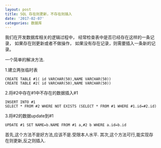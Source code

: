 ```yaml
---
layout: post
title: SQL 存在则更新，不存在则插入
date: '2017-02-07'
categories: 数据库
---
```


我们在开发数据库相关的逻辑过程中， 经常检查表中是否已经存在这样的一条记录， 如果存在则更新或者不做操作， 如果没有存在记录，则需要插入一条新的记录。

一个简单的解决方法.

1.建立两张临时表

	CREATE TABLE #1( id VARCHAR(50),NAME VARCHAR(50))
	CREATE TABLE #2( id VARCHAR(50),NAME VARCHAR(50))

2.将#2中存在#1中不存在的数据插入#1

	INSERT INTO #1 
	SELECT * FROM #2 WHERE NOT EXISTS (SELECT * FROM #1 WHERE #1.id=#2.id)

3.将#2的数据update到#1

	UPDATE #1 SET NAME=b.NAME FROM #1 a,#2 b WHERE a.id=b.id

首先,这个方法不是好方法,应该不是.受限本人水平.
其次,这个方法可行,能实现存在则更新,反之则插入.